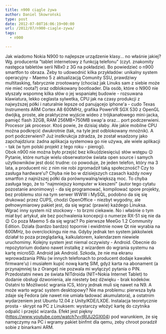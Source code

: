 ```yaml
---
title: n900 ciągle żywa
author: Daniel Skowroński
type: post
date: 2012-07-08T16:06:19+00:00
url: /2012/07/n900-ciagle-zywa/
tags:
  - n900

---
```

Jak wiadomo Nokia N900 to najlepsze urządzenie klasy... no właśnie jakiej? Wg. producenta "tablet internetowy z funkcją telefonu" (czyt. znakomity następca tabletów serii N8x0 z 3G na pokładzie). Bo powiedzieć o n900 smartfon to obraza. Żeby to udowodnić kilka przykładów: unikalny system operacyjny - Maemo 5 z aktualizacją Comunity SSU, prawdziwy multitasking, fabrycznie zrootowany (chociaż jak Linuks sam z siebie może nie mieć roota?) oraz odblokowany bootloader. Dla osób, które o N900 nie słyszały wspomnę kilka słów o jej wspaniałej budowie - rozsuwana klawiatura, lekko ceglasta sylwetka, CPU jak na czasy produkcji z najwyższej półki i naturalnie lepsze od panującejo iphone'a - cudo Texas Instruments ARM Cortex A8 600MHz, grafika PowerVR SGX 530 z OpenGL dwójką, proste, ale praktyczne wyjście wideo z trójkanałowego mini-jacka, pamięć flash 32GB, RAM 256MB+750MB swap'a oraz... port podczerwieni. Procesor jak procesor. Ktoś powie, że dzisiaj słaby. Ale jakie mobilne CPU można podkręcić dwukrotnie (tak, na tyle jest odblokowany mnożnik). A port podczerwieni? Już instkrukcja zdradza, że został wsadzony jako zapchajdziura: żadna aplikacja systemowa go nie używa, ale wiele aplikacji - tak (w tym polski projekt z tego roku - pierogi).  
Obok n900 nie można było przejść bez kilku(dziesięciu) słów wstępu 😉  
Pytanie, które nurtuje wielu obserwatorów świata open source i samych użytkowników jest dość trudne: co powoduje, że jeden telefon, który ma 3 lata, a producent nic z nim nie robi zgromadził taką społeczność? Czy to zasługa hardware'u? Chyba nie bo w dzisiejszych czasach każdy nowy smartfon z najniższej półki da porównywalną/większą moc. To chyba zasługa tego, że to "najmniejszy komputer w kieszeni" (autor tego cytatu pozostanie anonimowy) - da się programować, kompilować spore projekty, bez problemu stoi na tym serwer WWW i MySQL, podobno da się się drukować przez CUPS, chodzi OpenOffice - niezbyt wygodny, ale pełnowymiarowy pakiet jest, da się wgrać (prawie) każdego Linuksa.  
Wgrać inny system niż stockowy - to brzmi ciekawie. No i właśnie o tym miał być artykuł, ale bez pochwalenia koncepcji o numerze RX-51 się nie da 😉 Co poza Maemo 5 da się wgrać? Po pierwsze MeeGo 1.2 Community Edition. Działa (bardzo bardzo) topornie i ewidntnie nowe Qt nie wyrabia na 600MHz, bo overclockingu nie ma. Gdyby jednak ten system jakkolwiek działał to poza przeglądarką, kalkulatorem, kalendarzem niewiele uruchomimy. Kolejny system jest niemal oczywisty - Android. Obecnie do repozytorium dodano nawet instalkę z wizardem do wgrania systemu na kartę microSD. Android jak Android. Szkoda, że nie ma ekranu wprowadzania PINu (w innych telefonach to producent dodaje kawałek firmware'u) i musiałem kupić nową kartę SIM, gdyż karta na abonament (a przynajmniej ta z Orange) nie pozwala mi wyłączyć pytania o PIN. Przedostatni news ze świata NITdroida (NIT=Nokia Internet Tablet) to dodanie obsługi dzwonienia, ale niestety bez dźwięku - brak kodeków. Ostatni to Możliwość wgrania ICS, który jednak muli się nawet na N9. A może warto wgrać system desktopowy? Nie ma problemu: pierwsza była zdaje się Fedora (ale nawet nie umiała ładować akumulatora), a ostatnim wydarzeniem jest Ubuntu 12.04 z Unity/KDE/LXDE. Instalacja teoretycznie prosta - skrypt na PC z Linuksem: wystarczy włożyć kartę do czytnika odpalić i przejść wizarda. Efekt jest piękny (https://www.youtube.com/watch?v=tRUlJ2GXI04) pod warunkiem, że się namęczymy na PC i wgramy pakiet binfmt dla qemu, zeby chroot poradził sobie z binarkami ARM.